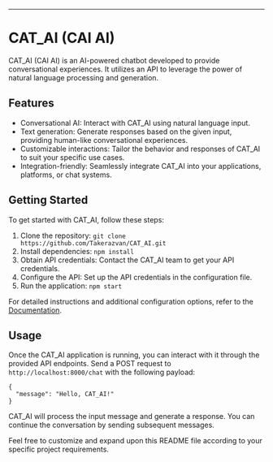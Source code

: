 
---

# CAT_AI (CAI AI)

CAT_AI (CAI AI) is an AI-powered chatbot developed to provide conversational experiences. It utilizes an API to leverage the power of natural language processing and generation.

## Features

- Conversational AI: Interact with CAT_AI using natural language input.
- Text generation: Generate responses based on the given input, providing human-like conversational experiences.
- Customizable interactions: Tailor the behavior and responses of CAT_AI to suit your specific use cases.
- Integration-friendly: Seamlessly integrate CAT_AI into your applications, platforms, or chat systems.

## Getting Started

To get started with CAT_AI, follow these steps:

1. Clone the repository: `git clone https://github.com/Takerazvan/CAT_AI.git`
2. Install dependencies: `npm install`
3. Obtain API credentials: Contact the CAT_AI team to get your API credentials.
4. Configure the API: Set up the API credentials in the configuration file.
5. Run the application: `npm start`

For detailed instructions and additional configuration options, refer to the [Documentation](docs/documentation.md).

## Usage

Once the CAT_AI application is running, you can interact with it through the provided API endpoints. Send a POST request to `http://localhost:8000/chat`
with the following payload:

```
{
  "message": "Hello, CAT_AI!"
}
```

CAT_AI will process the input message and generate a response. You can continue the conversation by sending subsequent messages.



Feel free to customize and expand upon this README file according to your specific project requirements.
